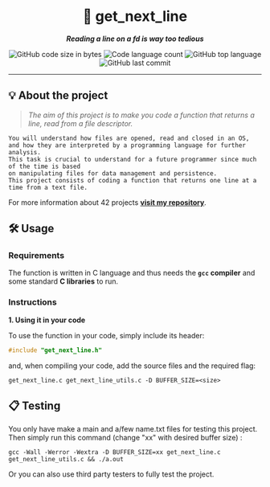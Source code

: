 <h1 align="center">
	📖 get_next_line
</h1>

<p align="center">
	<b><i>Reading a line on a fd is way too tedious</i></b><br>
</p>

<p align="center">
	<img alt="GitHub code size in bytes" src="https://img.shields.io/github/languages/code-size/zstenger93/get_next_line?color=lightblue" />
	<img alt="Code language count" src="https://img.shields.io/github/languages/count/zstenger93/get_next_line?color=yellow" />
	<img alt="GitHub top language" src="https://img.shields.io/github/languages/top/zstenger93/get_next_line?color=blue" />
	<img alt="GitHub last commit" src="https://img.shields.io/github/last-commit/zstenger93/get_next_line?color=green" />
</p>

---

## 💡 About the project

> _The aim of this project is to make you code a function that returns a line, read from a file descriptor._

	You will understand how files are opened, read and closed in an OS,
	and how they are interpreted by a programming language for further analysis.
	This task is crucial to understand for a future programmer since much of the time is based
	on manipulating files for data management and persistence.
	This project consists of coding a function that returns one line at a time from a text file.

For more information about 42 projects [**visit my repository**](https://github.com/zstenger93).


## 🛠️ Usage

### Requirements

The function is written in C language and thus needs the **`gcc` compiler** and some standard **C libraries** to run.

### Instructions

**1. Using it in your code**

To use the function in your code, simply include its header:

```C
#include "get_next_line.h"
```

and, when compiling your code, add the source files and the required flag:

```shell
get_next_line.c get_next_line_utils.c -D BUFFER_SIZE=<size>
```

## 📋 Testing

You only have make a main and a/few name.txt files for testing this project.
Then simply run this command (change "xx" with desired buffer size) :

```shell
gcc -Wall -Werror -Wextra -D BUFFER_SIZE=xx get_next_line.c get_next_line_utils.c && ./a.out
```

Or you can also use third party testers to fully test the project.
